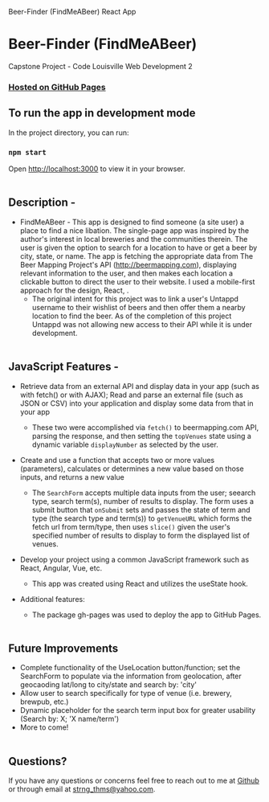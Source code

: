 Beer-Finder (FindMeABeer) React App

# Beer-Finder (FindMeABeer)

Capstone Project - Code Louisville Web Development 2

### [Hosted on GitHub Pages](https://thomasstrong.github.io/beer-finder/)

## To run the app in development mode

In the project directory, you can run:

### `npm start`

Open [http://localhost:3000](http://localhost:3000) to view it in your browser.
<br></br>

## Description -

- FindMeABeer - This app is designed to find someone (a site user) a place to find a nice libation. The single-page app was inspired by the author's interest in local breweries and the communities therein. The user is given the option to search for a location to have or get a beer by city, state, or name. The app is fetching the appropriate data from The Beer Mapping Project's API (http://beermapping.com), displaying relevant information to the user, and then makes each location a clickable button to direct the user to their website. I used a mobile-first approach for the design, React, .
  - The original intent for this project was to link a user's Untappd username to their wishlist of beers and then offer them a nearby location to find the beer. As of the completion of this project Untappd was not allowing new access to their API while it is under development.
    <br></br>

## JavaScript Features -

- Retrieve data from an external API and display data in your app (such as with fetch() or with AJAX); Read and parse an external file (such as JSON or CSV) into your application and display some data from that in your app
  - These two were accomplished via `fetch()` to beermapping.com API, parsing the response, and then setting the `topVenues` state using a dynamic variable `displayNumber` as selected by the user.
- Create and use a function that accepts two or more values (parameters), calculates or determines a new value based on those inputs, and returns a new value
  - The `SearchForm` accepts multiple data inputs from the user; seearch type, search term(s), number of results to display. The form uses a submit button that `onSubmit` sets and passes the state of term and type (the search type and term(s)) to `getVenueURL` which forms the fetch url from term/type, then uses `slice()` given the user's specified number of results to display to form the displayed list of venues.
- Develop your project using a common JavaScript framework such as React, Angular, Vue, etc.
  - This app was created using React and utilizes the useState hook.
- Additional features:

  - The package gh-pages was used to deploy the app to GitHub Pages.
    <br></br>

## Future Improvements

- Complete functionality of the UseLocation button/function; set the SearchForm to populate via the information from geolocation, after geocaoding lat/long to city/state and search by: 'city'
- Allow user to search specifically for type of venue (i.e. brewery, brewpub, etc.)
- Dynamic placeholder for the search term input box for greater usability (Search by: X; 'X name/term')
- More to come!
  <br></br>

## Questions?

If you have any questions or concerns feel free to reach out to me at [Github](https://github.com/ThomasStrong) or through email at <strng_thms@yahoo.com>.
<br></br>
